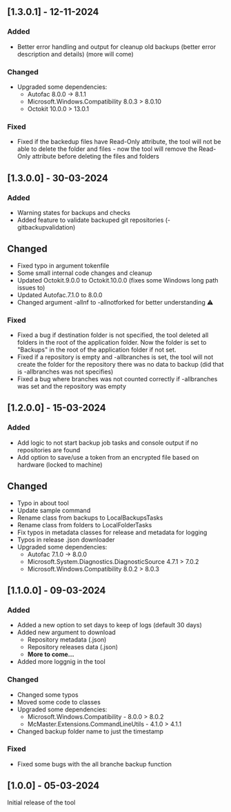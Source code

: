 ﻿## [1.3.0.1] - 12-11-2024

### Added
- Better error handling and output for cleanup old backups (better error description and details) (more will come)

### Changed
- Upgraded some dependencies:
    - Autofac 8.0.0 -> 8.1.1
    - Microsoft.Windows.Compatibility 8.0.3 > 8.0.10
    - Octokit 10.0.0 > 13.0.1

### Fixed
- Fixed if the backedup files have Read-Only attribute, the tool will not be able to delete the folder and files - now the tool will remove the Read-Only attribute before deleting the files and folders

## [1.3.0.0] - 30-03-2024

### Added
- Warning states for backups and checks
- Added feature to validate backuped git repositories (-gitbackupvalidation)

## Changed
- Fixed typo in argument tokenfile
- Some small internal code changes and cleanup
- Updated Octokit.9.0.0 to Octokit.10.0.0 (fixes some Windows long path issues to)
- Updated Autofac.7.1.0 to 8.0.0
- Changed argument -allnf to -allnotforked for better understanding ⚠️

### Fixed
- Fixed a bug if destination folder is not specified, the tool deleted all folders in the root of the application folder. Now the folder is set to "Backups" in the root of the application folder if not set.
- Fixed if a repository is empty and -allbranches is set, the tool will not create the folder for the repository there was no data to backup (did that is -allbranches was not specifies)
- Fixed a bug where branches was not counted correctly if -allbranches was set and the repository was empty

## [1.2.0.0] - 15-03-2024

### Added
- Add logic to not start backup job tasks and console output if no repositories are found
- Add option to save/use a token from an encrypted file based on hardware (locked to machine)

## Changed
- Typo in about tool
- Update sample command
- Rename class from backups to LocalBackupsTasks
- Rename class from folders to LocalFolderTasks
- Fix typos in metadata classes for release and metadata for logging
- Typos in release .json downloader
- Upgraded some dependencies:
    - Autofac 7.1.0 -> 8.0.0
    - Microsoft.System.Diagnostics.DiagnosticSource 4.7.1 > 7.0.2
    - Microsoft.Windows.Compatibility 8.0.2 > 8.0.3

## [1.1.0.0] - 09-03-2024

### Added
- Added a new option to set days to keep of logs (default 30 days)
- Added new argument to download
    - Repository metadata (.json)
    - Repository releases data (.json)
    - **More to come...**
- Added more loggnig in the tool

### Changed
- Changed some typos
- Moved some code to classes
- Upgraded some dependencies:
    - Microsoft.Windows.Compatibility - 8.0.0 > 8.0.2
    - McMaster.Extensions.CommandLineUtils - 4.1.0 > 4.1.1
- Changed backup folder name to just the timestamp

### Fixed
- Fixed some bugs with the all branche backup function

## [1.0.0] - 05-03-2024

Initial release of the tool